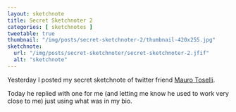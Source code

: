 ```yaml
---
layout: sketchnote
title: Secret Sketchnoter 2
categories: [ sketchnotes ]
tweetable: true
thumbnail: "/img/posts/secret-sketchnoter-2/thumbnail-420x255.jpg"
sketchnote:
  url: "/img/posts/secret-sketchnoter/secret-sketchnoter-2.jfif"
  alt: "sketchnote"
---
```


Yesterday I posted my secret sketchnote of twitter friend [Mauro Toselli](https://twitter.com/xlontrax).

Today he replied with one for me (and letting me know he used to work very close to me) just using what 
was in my bio. 
